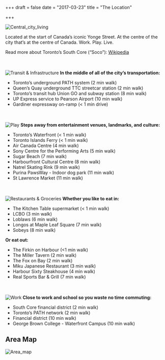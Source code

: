 +++
draft = false
date = "2017-03-23"
title = "The Location"

+++
![Central_city_living][1]

Located at the start of Canada’s iconic Yonge Street. At the centre of the city that’s at the centre of Canada. 
Work. Play. Live. 

Read more about Toronto’s South Core (“Soco”): [Wikipedia][2]

<br><br>
![Transit & Infrastructure][3]
**In the middle of all of the city’s transportation:**

 - Toronto’s underground PATH system (2 min walk)
 - Queen’s Quay underground TTC streetcar station (2 min walk)
 - Toronto’s transit hub Union GO and subway station (8 min walk)
 - UP Express service to Pearson Airport (10 min walk)
 - Gardiner expressway on-ramp (< 1 min drive)

<br><br>
![Play][4]
**Steps away from entertainment venues, landmarks, and culture:**

 - Toronto’s Waterfront (< 1 min walk)
 - Toronto Islands Ferry (< 1 min walk)
 - Air Canada Centre (4 min walk)
 - Sony Centre for the Performing Arts (5 min walk)
 - Sugar Beach (7 min walk)
 - Harbourfront Cultural Centre (8 min walk)
 - Natrel Skating Rink (9 min walk)
 - Purina PawsWay - Indoor dog park (11 min walk)
 - St Lawrence Market (11 min walk)

<br><br>
![Restaurants & Groceries][5]
**Whether you like to eat in:**

 - The Kitchen Table supermarket (< 1 min walk)
 - LCBO (3 min walk)
 - Loblaws (6 min walk)
 - Longos at Maple Leaf Square (7 min walk)
 - Sobeys (8 min walk)

**Or eat out:**

 - The Firkin on Harbour (<1 min walk)
 - The Miller Tavern (2 min walk)
 - The Fox on Bay (2 min walk)
 - Miku Japanese Restaurant (3 min walk)
 - Harbour Sixty Steakhouse (4 min walk)
 - Real Sports Bar & Grill (7 min walk)

<br><br>
![Work][6]
**Close to work and school so you waste no time commuting:**

 - South Core financial district (2 min walk)
 - Toronto’s PATH network (2 min walk)
 - Financial district (10 min walk)
 - George Brown College - Waterfront Campus (10 min walk)

Area Map
--------
![Area_map][7]


  [1]: http://res.cloudinary.com/dj68jte5c/image/upload/v1490038923/Life_nru2jl.jpg
  [2]: https://en.wikipedia.org/wiki/South_Core,_Toronto
  [3]: http://res.cloudinary.com/dj68jte5c/image/upload/v1490038924/Transit_-_title_ikhkxr.jpg
  [4]: http://res.cloudinary.com/dj68jte5c/image/upload/v1490038923/Play_-_title_c4pona.jpg
  [5]: http://res.cloudinary.com/dj68jte5c/image/upload/v1490038921/Food_-_title_rmplc1.jpg
  [6]: http://res.cloudinary.com/dj68jte5c/image/upload/v1490038926/Work_-_title_nn1upr.jpg
  [7]: http://res.cloudinary.com/dj68jte5c/image/upload/c_scale,w_877/v1490038925/Map_rcmgw2.jpg
